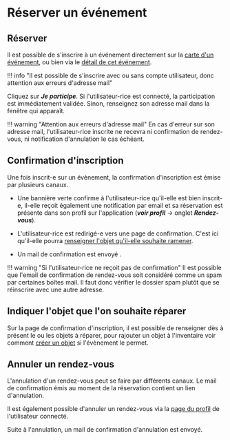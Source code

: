 # Réserver un événement

## Réserver

Il est possible de s'inscrire à un événement directement sur la [carte d'un événement](event-index.md#liste-des-evenements), ou bien via le [détail de cet événement](event-index.md#detail-dun-evenement).  

!!! info "Il est possible de s'inscrire avec ou sans compte utilisateur, donc attention aux erreurs d'adresse mail" 
 
Cliquez sur ***Je participe***. Si l'utilisateur-rice est connecté, la participation est immédiatement validée. Sinon, 
renseignez son adresse mail dans la fenêtre qui apparaît. 

!!! warning "Attention aux erreurs d'adresse mail"
    En cas d'erreur sur son adresse mail, l'utilisateur-rice inscrite ne recevra ni confirmation de rendez-vous, ni notification d'annulation le cas échéant.

## Confirmation d'inscription

Une fois inscrit-e sur un évènement, la confirmation d'inscription est émise par plusieurs canaux. 

- Une bannière verte confirme à l'utilisateur-rice qu'il-elle est bien inscrit-e, il-elle reçoit également une notification par email et sa réservation est présente dans son profil sur l'application (***voir profil*** → onglet ***Rendez-vous***).

- L'utilisateur-rice est redirigé-e vers une page de confirmation. C'est ici qu'il-elle pourra [renseigner l'objet qu'il-elle souhaite ramener](#indiquer-lobjet-que-lon-souhaite-reparer).

- Un mail de confirmation est envoyé .

!!! warning "Si l'utilisateur-rice ne reçoit pas de confirmation"
    Il est possible que l'email de confirmation de rendez-vous soit considéré comme un spam par certaines boîtes mail. Il faut donc vérifier le dossier spam plutôt que se réinscrire avec une autre adresse.

## Indiquer l'objet que l'on souhaite réparer 

Sur la page de confirmation d'inscription, il est possible de renseigner dès à présent le ou les objets à réparer, pour rajouter un objet à l'inventaire voir comment [créer un objet](../stuffs-device/inventory.md) si l'évènement le permet.

## Annuler un rendez-vous 

L'annulation d'un rendez-vous peut se faire par différents canaux. Le mail de confirmation émis au moment de la réservation contient un lien d'annulation. 

Il est également possible d'annuler un rendez-vous via la [page du profil](../account/profil.md) de l'utilisateur connecté. 

Suite à l'annulation, un mail de confirmation d'annulation est envoyé. 